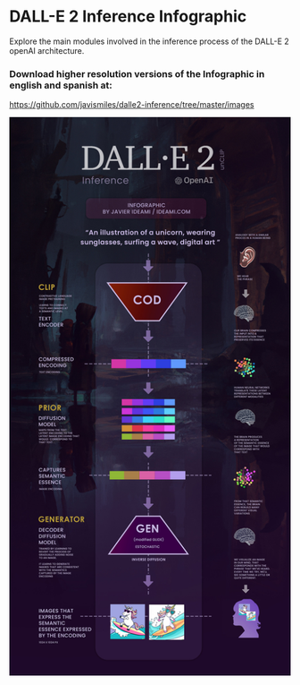 # DALL-E 2 Inference Infographic
Explore the main modules involved in the inference process of the DALL-E 2 openAI architecture.

### Download higher resolution versions of the Infographic in english and spanish at:
https://github.com/javismiles/dalle2-inference/tree/master/images

![Alt text](./images/dalle2-inference-by-javier-ideami-small-version.jpg?raw=true "DALL-E 2 inference")